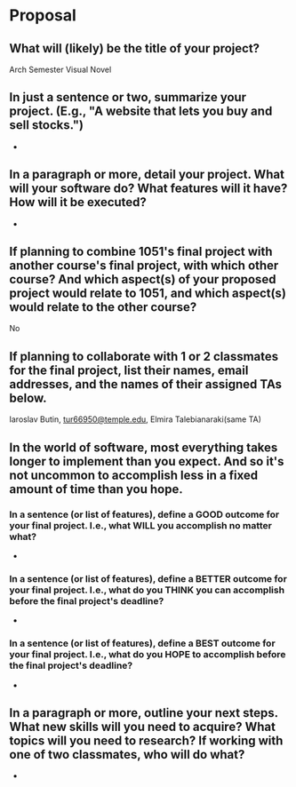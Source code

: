 # Proposal

## What will (likely) be the title of your project?

Arch Semester Visual Novel

## In just a sentence or two, summarize your project. (E.g., "A website that lets you buy and sell stocks.")

-

## In a paragraph or more, detail your project. What will your software do? What features will it have? How will it be executed?

-

## If planning to combine 1051's final project with another course's final project, with which other course? And which aspect(s) of your proposed project would relate to 1051, and which aspect(s) would relate to the other course?

No

## If planning to collaborate with 1 or 2 classmates for the final project, list their names, email addresses, and the names of their assigned TAs below.

Iaroslav Butin, tur66950@temple.edu, Elmira Talebianaraki(same TA)

## In the world of software, most everything takes longer to implement than you expect. And so it's not uncommon to accomplish less in a fixed amount of time than you hope.

### In a sentence (or list of features), define a GOOD outcome for your final project. I.e., what WILL you accomplish no matter what?

-

### In a sentence (or list of features), define a BETTER outcome for your final project. I.e., what do you THINK you can accomplish before the final project's deadline?

-

### In a sentence (or list of features), define a BEST outcome for your final project. I.e., what do you HOPE to accomplish before the final project's deadline?

-

## In a paragraph or more, outline your next steps. What new skills will you need to acquire? What topics will you need to research? If working with one of two classmates, who will do what?

-
